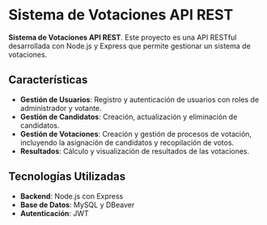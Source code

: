 # Sistema de Votaciones API REST

**Sistema de Votaciones API REST**. Este proyecto es una API RESTful desarrollada con Node.js y Express que permite gestionar un sistema de votaciones.

## Características

- **Gestión de Usuarios**: Registro y autenticación de usuarios con roles de administrador y votante.
- **Gestión de Candidatos**: Creación, actualización y eliminación de candidatos.
- **Gestión de Votaciones**: Creación y gestión de procesos de votación, incluyendo la asignación de candidatos y recopilación de votos.
- **Resultados**: Cálculo y visualización de resultados de las votaciones.

## Tecnologías Utilizadas

- **Backend**: Node.js con Express
- **Base de Datos**: MySQL y DBeaver
- **Autenticación**: JWT
